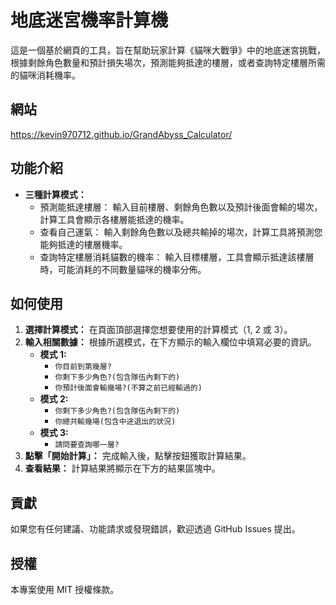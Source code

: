 # 地底迷宮機率計算機

這是一個基於網頁的工具，旨在幫助玩家計算《貓咪大戰爭》中的地底迷宮挑戰，根據剩餘角色數量和預計損失場次，預測能夠抵達的樓層，或者查詢特定樓層所需的貓咪消耗機率。

## 網站
https://kevin970712.github.io/GrandAbyss_Calculator/

## 功能介紹

* **三種計算模式：**
    * 預測能抵達樓層： 輸入目前樓層、剩餘角色數以及預計後面會輸的場次，計算工具會顯示各樓層能抵達的機率。
    * 查看自己運氣： 輸入剩餘角色數以及總共輸掉的場次，計算工具將預測您能夠抵達的樓層機率。
    * 查詢特定樓層消耗貓數的機率： 輸入目標樓層，工具會顯示抵達該樓層時，可能消耗的不同數量貓咪的機率分佈。

## 如何使用

1.  **選擇計算模式：** 在頁面頂部選擇您想要使用的計算模式（1, 2 或 3）。
2.  **輸入相關數據：** 根據所選模式，在下方顯示的輸入欄位中填寫必要的資訊。
    * **模式 1:**
        * `你目前到第幾層?`
        * `你剩下多少角色?(包含隊伍內剩下的)`
        * `你預計後面會輸幾場?(不算之前已經輸過的)`
    * **模式 2:**
        * `你剩下多少角色?(包含隊伍內剩下的)`
        * `你總共輸幾場(包含中途退出的狀況)`
    * **模式 3:**
        * `請問要查詢哪一層?`
3.  **點擊「開始計算」：** 完成輸入後，點擊按鈕獲取計算結果。
4.  **查看結果：** 計算結果將顯示在下方的結果區塊中。

## 貢獻

如果您有任何建議、功能請求或發現錯誤，歡迎透過 GitHub Issues 提出。

## 授權

本專案使用 MIT 授權條款。
